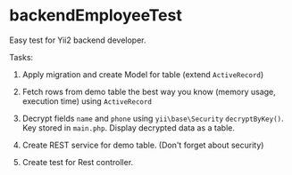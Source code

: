 # backendEmployeeTest
Easy test for Yii2 backend developer.

Tasks:


1. Apply migration and create Model for table (extend `ActiveRecord`)

2. Fetch rows from demo table the best way you know (memory usage, execution time) using `ActiveRecord`

3. Decrypt fields `name` and `phone` using `yii\base\Security` `decryptByKey()`. 
Key stored in `main.php`. Display decrypted data as a table.

4. Create REST service for demo table. (Don't forget about security)

5. Create test for Rest controller.
